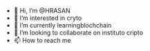 - 👋 Hi, I’m @HRASAN
- 👀 I’m interested in cryto
- 🌱 I’m currently learningblochchain
- 💞️ I’m looking to collaborate on instituto cripto
- 📫 How to reach me

<!---
HRASAN/HRASAN is a ✨ special ✨ repository because its `README.md` (this file) appears on your GitHub profile.
You can click the Preview link to take a look at your changes.
--->
